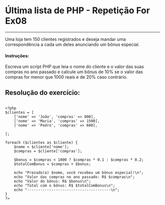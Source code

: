 # Última lista de PHP - Repetição For Ex08

***

Uma loja tem 150 clientes registrados e deseja mandar uma correspondência a cada um deles anunciando um bônus especial. 

#### Instruções:
Escreva um script PHP que leia o nome do cliente e o valor das suas compras no ano passado e calcule um bônus de 10% se o valor das compras for menor que 1000 reais e de 20% caso contrário.

## Resolução do exercício:

```

<?php
$clientes = [
    ['nome' => 'João', 'compras' => 800],
    ['nome' => 'Maria', 'compras' => 1500],
    ['nome' => 'Pedro', 'compras' => 600],
  
];

foreach ($clientes as $cliente) {
    $nome = $cliente['nome'];
    $compras = $cliente['compras'];

    $bonus = $compras < 1000 ? $compras * 0.1 : $compras * 0.2;
    $totalComBonus = $compras + $bonus;

    echo "Prezado(a) $nome, você recebeu um bônus especial!\n";
    echo "Valor das compras no ano passado: R$ $compras\n";
    echo "Valor do bônus: R$ $bonus\n";
    echo "Total com o bônus: R$ $totalComBonus\n";
    echo "--------------------------------------\n";
}
?>

```
